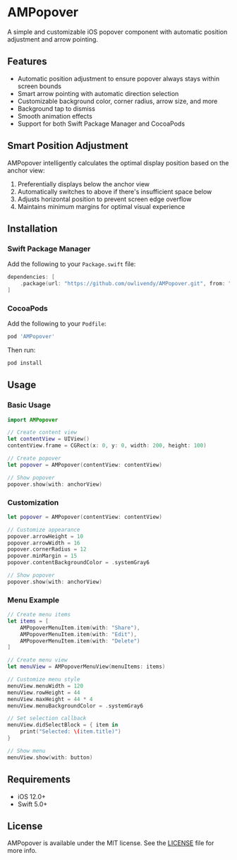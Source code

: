# AMPopover

A simple and customizable iOS popover component with automatic position adjustment and arrow pointing.

## Features

- Automatic position adjustment to ensure popover always stays within screen bounds
- Smart arrow pointing with automatic direction selection
- Customizable background color, corner radius, arrow size, and more
- Background tap to dismiss
- Smooth animation effects
- Support for both Swift Package Manager and CocoaPods

## Smart Position Adjustment

AMPopover intelligently calculates the optimal display position based on the anchor view:

1. Preferentially displays below the anchor view
2. Automatically switches to above if there's insufficient space below
3. Adjusts horizontal position to prevent screen edge overflow
4. Maintains minimum margins for optimal visual experience

## Installation

### Swift Package Manager

Add the following to your `Package.swift` file:

```swift
dependencies: [
    .package(url: "https://github.com/owlivendy/AMPopover.git", from: "1.0.0")
]
```

### CocoaPods

Add the following to your `Podfile`:

```ruby
pod 'AMPopover'
```

Then run:

```bash
pod install
```

## Usage

### Basic Usage

```swift
import AMPopover

// Create content view
let contentView = UIView()
contentView.frame = CGRect(x: 0, y: 0, width: 200, height: 100)

// Create popover
let popover = AMPopover(contentView: contentView)

// Show popover
popover.show(with: anchorView)
```

### Customization

```swift
let popover = AMPopover(contentView: contentView)

// Customize appearance
popover.arrowHeight = 10
popover.arrowWidth = 16
popover.cornerRadius = 12
popover.minMargin = 15
popover.contentBackgroundColor = .systemGray6

// Show popover
popover.show(with: anchorView)
```

### Menu Example

```swift
// Create menu items
let items = [
    AMPopoverMenuItem.item(with: "Share"),
    AMPopoverMenuItem.item(with: "Edit"),
    AMPopoverMenuItem.item(with: "Delete")
]

// Create menu view
let menuView = AMPopoverMenuView(menuItems: items)

// Customize menu style
menuView.menuWidth = 120
menuView.rowHeight = 44
menuView.maxHeight = 44 * 4
menuView.menuBackgroundColor = .systemGray6

// Set selection callback
menuView.didSelectBlock = { item in
    print("Selected: \(item.title)")
}

// Show menu
menuView.show(with: button)
```

## Requirements

- iOS 12.0+
- Swift 5.0+

## License

AMPopover is available under the MIT license. See the [LICENSE](LICENSE) file for more info. 